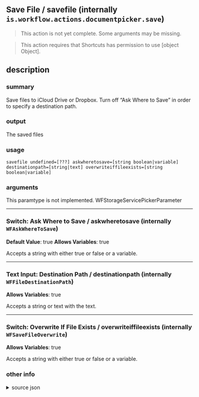 
## Save File / savefile (internally `is.workflow.actions.documentpicker.save`)

> This action is not yet complete. Some arguments may be missing.


> This action requires that Shortcuts has permission to use [object Object].


## description
### summary
Save files to iCloud Drive or Dropbox. Turn off “Ask Where to Save” in order to specify a destination path.

### output
The saved files

### usage
`savefile undefined=[???] askwheretosave=[string boolean|variable] destinationpath=[string|text] overwriteiffileexists=[string boolean|variable]`

### arguments
This paramtype is not implemented. WFStorageServicePickerParameter

---

### Switch: Ask Where to Save / askwheretosave (internally `WFAskWhereToSave`)
**Default Value**: true
**Allows Variables**: true


Accepts a string with either true or false
or a variable.

---

### Text Input: Destination Path / destinationpath (internally `WFFileDestinationPath`)
**Allows Variables**: true


Accepts a string 
or text
with the text.

---

### Switch: Overwrite If File Exists / overwriteiffileexists (internally `WFSaveFileOverwrite`)
**Allows Variables**: true


Accepts a string with either true or false
or a variable.

### other info

<details><summary>source json</summary>
```json
{
	"ActionClass": "WFSaveFileAction",
	"ActionKeywords": [
		"save",
		"file",
		"document",
		"icloud",
		"cloud",
		"upload"
	],
	"Category": "Documents",
	"Description": {
		"DescriptionNote": "In the iCloud picker, tap “Locations” to see document pickers from other apps.",
		"DescriptionResult": "The saved files",
		"DescriptionSummary": "Save files to iCloud Drive or Dropbox. Turn off “Ask Where to Save” in order to specify a destination path."
	},
	"IconName": "Documents.png",
	"Input": {
		"Multiple": true,
		"Required": true,
		"Types": [
			"public.data"
		]
	},
	"LastModifiedDate": "2017-03-13T05:00:00.000Z",
	"Name": "Save File",
	"Output": {
		"Multiple": true,
		"OutputName": "Saved File",
		"Types": [
			"public.data"
		]
	},
	"Parameters": [
		{
			"AlwaysShowsButton": true,
			"Class": "WFStorageServicePickerParameter",
			"Key": "WFFileStorageService",
			"Label": "Service"
		},
		{
			"Class": "WFSwitchParameter",
			"DefaultValue": true,
			"Key": "WFAskWhereToSave",
			"Label": "Ask Where to Save"
		},
		{
			"AutocapitalizationType": "None",
			"Class": "WFTextInputParameter",
			"Description": "The path to save to, such as \"/folder/file.txt\"",
			"DisableAutocorrection": true,
			"Key": "WFFileDestinationPath",
			"Label": "Destination Path",
			"RequiredResources": [
				{
					"WFParameterKey": "WFAskWhereToSave",
					"WFParameterValue": false,
					"WFResourceClass": "WFParameterRelationResource"
				}
			],
			"TextAlignment": "Left"
		},
		{
			"Class": "WFSwitchParameter",
			"Key": "WFSaveFileOverwrite",
			"Label": "Overwrite If File Exists",
			"RequiredResources": [
				{
					"WFParameterKey": "WFAskWhereToSave",
					"WFParameterValue": false,
					"WFResourceClass": "WFParameterRelationResource"
				}
			]
		}
	],
	"RequiredResources": [
		{
			"RequiredResources": [
				{
					"WFParameterKey": "WFAskWhereToSave",
					"WFParameterValue": true,
					"WFResourceClass": "WFParameterRelationResource"
				}
			],
			"WFResourceClass": "WFUserInteractionResource"
		}
	],
	"Subcategory": "File Storage",
	"UserInterfaces": [
		"UIKit"
	]
}
```
</details>
